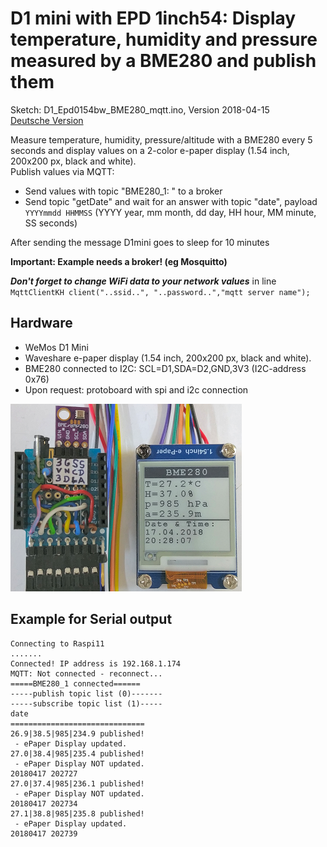 # D1 mini with EPD 1inch54: Display temperature, humidity and pressure measured by a BME280 and publish them
Sketch: D1_Epd0154bw_BME280_mqtt.ino, Version 2018-04-15   
[Deutsche Version](./LIESMICH.md "Deutsche Version")   

Measure temperature, humidity, pressure/altitude with a BME280 every 5 seconds and display values on a 2-color e-paper display (1.54 inch, 200x200 px, black and white).   
Publish values via MQTT:
* Send values with topic "BME280_1: " to a broker
* Send topic "getDate" and wait for an answer with topic "date", payload `YYYYmmdd HHMMSS` (YYYY year, mm month, dd day, HH hour, MM minute, SS seconds)   

After sending the message D1mini goes to sleep for 10 minutes

**Important: Example needs a broker! (eg Mosquitto)**   

__*Don't forget to change WiFi data to your network values*__ in line   
`MqttClientKH client("..ssid..", "..password..","mqtt server name");`  

## Hardware
* WeMos D1 Mini
* Waveshare e-paper display (1.54 inch, 200x200 px, black and white).  
* BME280 connected to I2C: SCL=D1,SDA=D2,GND,3V3 (I2C-address 0x76)
* Upon request: protoboard with spi and i2c connection

![D1 epd0154bw MBE280 MQTT](./images/D1_Epd0154bw_bme280_mqtt.png "D1mini with ePaper display 1.54inch, BME280 and MQTT Publisher")   

## Example for Serial output

```
Connecting to Raspi11
.......
Connected! IP address is 192.168.1.174
MQTT: Not connected - reconnect...
=====BME280_1 connected======
-----publish topic list (0)-------
-----subscribe topic list (1)-----
date
==============================
26.9|38.5|985|234.9 published!
 - ePaper Display updated.
27.0|38.4|985|235.4 published!
 - ePaper Display NOT updated.
20180417 202727
27.0|37.4|985|236.1 published!
 - ePaper Display NOT updated.
20180417 202734
27.1|38.8|985|235.8 published!
 - ePaper Display updated.
20180417 202739
```
